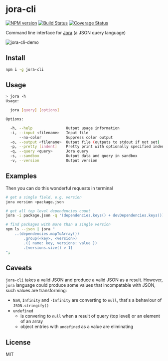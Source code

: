 # jora-cli

[![NPM version](https://img.shields.io/npm/v/jora-cli.svg)](https://www.npmjs.com/package/jora-cli)
[![Build Status](https://travis-ci.org/discoveryjs/jora-cli.svg?branch=master)](https://travis-ci.org/discoveryjs/jora-cli)
[![Coverage Status](https://coveralls.io/repos/github/discoveryjs/jora-cli/badge.svg?branch=master)](https://coveralls.io/github/discoveryjs/jora-cli?)

Command line interface for [Jora](https://github.com/discoveryjs/jora) (a JSON query language)

![jora-cli-demo](https://user-images.githubusercontent.com/270491/63531735-d4fd5980-c511-11e9-95ff-ed58dc94738a.gif)

## Install

```bash
npm i -g jora-cli
```

## Usage

```bash
> jora -h
Usage:

  jora [query] [options]

Options:

  -h, --help               Output usage information
  -i, --input <filename>   Input file
      --no-color           Suppress color output
  -o, --output <filename>  Output file (outputs to stdout if not set)
  -p, --pretty [indent]    Pretty print with optionally specified indentation (4 spaces by default)
  -q, --query <query>      Jora query
  -s, --sandbox            Output data and query in sandbox
  -v, --version            Output version
```

## Examples

Then you can do this wonderful requests in terminal
```bash
# get a single field, e.g. version
jora version <package.json

# get all top level dependencies count
jora -i package.json -q '(dependencies.keys() + devDependencies.keys()).size()'

# find packages with more than a single version
npm ls --json | jora "
    ..(dependencies.mapToArray())
        .group(<key>, <version>)
        .({ name: key, versions: value })
        .[versions.size() > 1]
";
```

## Caveats

`jora-cli` takes a valid JSON and produce a valid JSON as a result. However, `jora` language could produce some values that incompatable with JSON, such values are transforming:

- `NaN`, `Infinity` and `-Infinity` are converting to `null`, that's a behaviour of `JSON.stringify()`
- `undefined`
  - is convering to `null` when a result of query (top level) or an element of an array
  - object entries with `undefined` as a value are eliminating

## License

MIT
